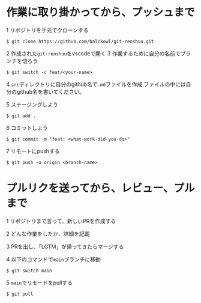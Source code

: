 # 作業に取り掛かってから、プッシュまで

1 リポジトリを手元でクローンする

```
$ git clone https://github.com/balckowl/git-renshuu.git
```

2 作成された`git-renshuu`をvscodeで開く
3 作業するために自分の名前でブランチを切ろう

```
$ git switch -c feat/<your-name>
```

4 `src`ディレクトリに自分のgithub名で`.md`ファイルを作成
ファイルの中には自分のgithub名を書いてください。


5 ステージングしよう

```
$ git add .
```

6 コミットしよう

```
$ git commit -m "feat: <what-work-did-you-do>"
```

7 リモートにpushする

```
$ git push -u origin <branch-name>
```


# プルリクを送ってから、レビュー、プルまで


1 リポジトリまで言って、新しいPRを作成する

2 どんな作業をしたか、詳細を記載

3 PRを出し、「LGTM」が帰ってきたらマージする

4 以下のコマンドで`main`ブランチに移動

```
$ git switch main
```

5 `main`でリモードをpullする

```
$ git pull
```


